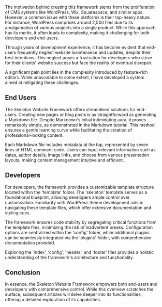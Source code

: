 <!-- pagetitle:Introduction -->
<!-- pagelayout:page -->
<!-- pagedate: -->
<!-- pageimage: -->
<!-- pageexcerpt:The motivation behind creating this framework stems from the proliferation of CMS systems like WordPress, Wix, Squarespace, and similar apps. -->
<!-- pagekeywords:Skeleton Website Framework, CMS alternatives, Markdown simplicity, Website maintenance, Developer control, Customizable templates, End-user empowerment, Content management ease, Markdown metadata, Website framework overview -->
<!-- pageauthor:Scary le Poo -->
<!-- pagetype:website -->

The motivation behind creating this framework stems from the proliferation of CMS systems like WordPress, Wix, Squarespace, and similar apps. However, a common issue with these platforms is their top-heavy nature. For instance, WordPress comprises around 2,500 files due to its amalgamation of various projects into a single product. While this approach has its merits, it often leads to complexity, making it challenging for both developers and end-users.

Through years of development experience, it has become evident that end-users frequently neglect website maintenance and updates, despite their best intentions. This neglect poses a frustration for developers who strive for their clients' website success but face the reality of eventual disrepair.

A significant pain point lies in the complexity introduced by feature-rich editors. While unavoidable to some extent, I have developed a system aimed at mitigating these challenges.

## End Users

The Skeleton Website Framework offers streamlined solutions for end-users. Creating new pages or blog posts is as straightforward as generating a Markdown file. Despite Markdown's initial intimidating aura, it proves remarkably simple, as demonstrated in the Markdown tutorial. This method ensures a gentle learning curve while facilitating the creation of professional-looking content.

Each Markdown file includes metadata at the top, represented by seven lines of HTML comment code. Users can input relevant information such as dates, author details, image links, and choose from various presentation layouts, making content management intuitive and efficient.

## Developers

For developers, the framework provides a customizable template structure located within the 'template' folder. The 'skeleton' template serves as a foundational blueprint, allowing developers ample control over customization. Familiarity with WordPress theme development aids in navigating these template files, which offer extensive documentation and styling cues.

The framework ensures code stability by segregating critical functions from the template files, minimizing the risk of inadvertent breaks. Configuration options are centralized within the 'config' folder, while additional plugins can be seamlessly integrated via the 'plugins' folder, with comprehensive documentation provided.

Exploring the 'index', 'config', 'header', and 'footer' files provides a holistic understanding of the framework's architecture and functionality.

## Conclusion

In essence, the Skeleton Website Framework empowers both end-users and developers with comprehensive control. While this overview scratches the surface, subsequent articles will delve deeper into its functionalities, offering a detailed exploration of its capabilities.